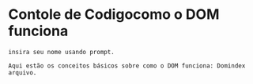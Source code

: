 # Contole de Codigocomo o DOM funciona
 
```
insira seu nome usando prompt.
```
```
Aqui estão os conceitos básicos sobre como o DOM funciona: Domindex arquivo.
```
